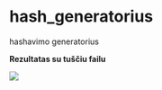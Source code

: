 # hash_generatorius
 hashavimo generatorius

**Rezultatas su tuščiu failu**

![](https://i.imgur.com/5dx8uad.png)



